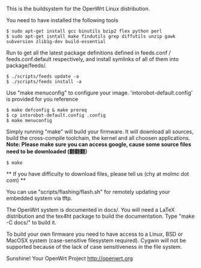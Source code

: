 This is the buildsystem for the OpenWrt Linux distribution.

You need to have installed the following tools
```
$ sudo apt-get install gcc binutils bzip2 flex python perl 
$ sudo apt-get isntall make findutils grep diffutils unzip gawk subversion zlib1g-dev build-essential
```
Run to get all the latest package definitions defined in feeds.conf / feeds.conf.default respectively, and install symlinks of all of them into
package/feeds/.
```
$ ./scripts/feeds update -a
$ ./scripts/feeds install -a 
```
Use "make menuconfig" to configure your image. 'intorobot-default.config' is provided for you reference
```
$ make defconfig & make prereq
$ cp intorobot-default.config .config
$ make menuconfig
```

Simply running "make" will build your firmware. It will download all sources, build the cross-compile toolchain, 
the kernel and all choosen applications. **Note: Please make sure you can access google, cause some source files need to be downloaded (翻翻翻）**
```
$ make
```


** If you have difficulty to download files, please tell us  (chy at molmc dot com) **

You can use "scripts/flashing/flash.sh" for remotely updating your embedded
system via tftp.

The OpenWrt system is documented in docs/. You will need a LaTeX distribution
and the tex4ht package to build the documentation. Type "make -C docs/" to build it.

To build your own firmware you need to have access to a Linux, BSD or MacOSX system
(case-sensitive filesystem required). Cygwin will not be supported because of
the lack of case sensitiveness in the file system.


Sunshine!
	Your OpenWrt Project
	http://openwrt.org


